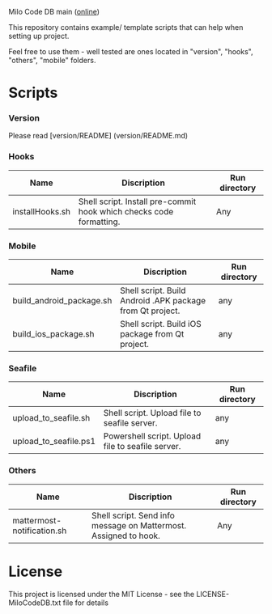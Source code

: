 Milo Code DB main ([online](https://qtdocs.milosolutions.com/milo-code-db/main/))

This repository contains example/ template scripts that can help when setting up project.

Feel free to use them - well tested are ones located in "version", "hooks", "others", "mobile" folders.

# Scripts

### Version

Please read [version/README] (version/README.md)

### Hooks

| Name | Discription | Run directory |
| - | - | - |
| installHooks.sh | Shell script. Install pre-commit hook which checks code formatting. | Any |

### Mobile

| Name | Discription | Run directory |
| - | - | - |
| build_android_package.sh | Shell script. Build Android .APK package from Qt project. | any |
| build_ios_package.sh | Shell script. Build iOS package from Qt project. | any |

### Seafile

| Name | Discription | Run directory |
| - | - | - |
| upload_to_seafile.sh | Shell script. Upload file to seafile server. | any |
| upload_to_seafile.ps1 | Powershell script. Upload file to seafile server. | any |

### Others

| Name | Discription | Run directory |
| - | - | - |
| mattermost-notification.sh | Shell script. Send info message on Mattermost. Assigned to hook. | Any |

# License

This project is licensed under the MIT License - see the LICENSE-MiloCodeDB.txt file for details